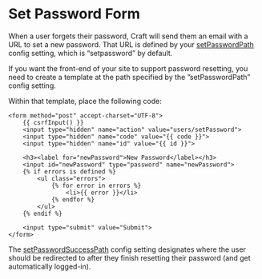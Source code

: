 # Set Password Form

When a user forgets their password, Craft will send them an email with a URL to set a new password. That URL is defined by your [setPasswordPath](https://docs.craftcms.com/api/v3/craft-config-generalconfig.html#$setPasswordPath-detail) config setting, which is “setpassword” by default.

If you want the front-end of your site to support password resetting, you need to create a template at the path specified by the ”setPasswordPath” config setting.

Within that template, place the following code:

```twig
<form method="post" accept-charset="UTF-8">
    {{ csrfInput() }}
    <input type="hidden" name="action" value="users/setPassword">
    <input type="hidden" name="code" value="{{ code }}">
    <input type="hidden" name="id" value="{{ id }}">

    <h3><label for="newPassword">New Password</label></h3>
    <input id="newPassword" type="password" name="newPassword">
    {% if errors is defined %}
        <ul class="errors">
            {% for error in errors %}
                <li>{{ error }}</li>
            {% endfor %}
        </ul>
    {% endif %}

    <input type="submit" value="Submit">
</form>
```

The [setPasswordSuccessPath](https://docs.craftcms.com/api/v3/craft-config-generalconfig.html#$setPasswordSuccessPath-detail) config setting designates where the user should be redirected to after they finish resetting their password (and get automatically logged-in).
